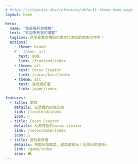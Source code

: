 ```yaml
---
# https://vitepress.dev/reference/default-theme-home-page
layout: home

hero:
  name: "我是梅利奥猪猪"
  text: "欢迎来到我的博客"
  tagline: 这里是喜欢撸码也喜欢打游戏的咸鱼の博客！
  actions:
    - theme: brand
    # - theme: alt
      text: 前端
      link: /frontend/index
    - theme: alt
      text: Cocos Creator
      link: /cocos/base/index
    - theme: alt
      text: 游戏爱好者
      link: /game/index

features:
  - title: 前端
    details: 记录我的前端之旅
    link: /frontend/index
    icon: 📝
  - title: Cocos Creator
    details: 从零开始的cocos creator
    link: /cocos/base/index
    icon: 🌝
  - title: 游戏爱好者
    details: 啥都玩啥都菜，越菜越爱玩！记录玩的游戏~
    link: /game/index
    icon: 🎮
---
```


